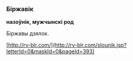 ### Біржавік
**назоўнік, мужчынскі род**

Біржавы дзялок.

<a rel="author">[http://rv-blr.com/](http://rv-blr.com/slounik.jsp?letterId=0&maskId=0&pageId=393)</a>
